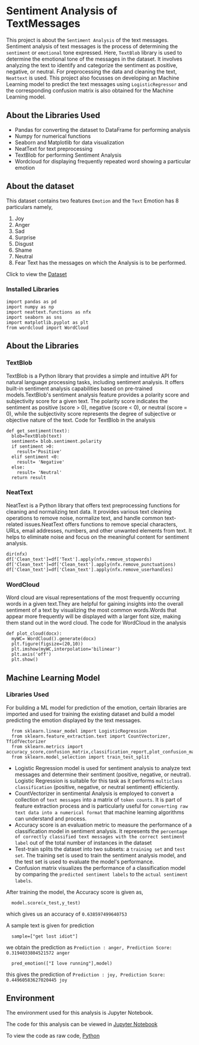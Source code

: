 # Sentiment Analysis of TextMessages
This project is about the `Sentiment Analysis` of the text messages. Sentiment analysis of text messages is the process of determining the `sentiment` or `emotional` tone expressed. Here, `TextBlob` library is used to determine the emotional tone of the messages in the dataset. It involves analyzing the text to identify and categorize the sentiment as positive, negative, or neutral. For preprocessing the data and cleaning the text, `Neattext` is used. This project also focusses on developing an Machine Learning model to predict the text messages using `LogisticRegressor` and the corresponding confusion matrix is also obtained for the Machine Learning model.

## About the Libraries Used

- Pandas for converting the dataset to DataFrame for performing analysis
- Numpy for numerical functions
- Seaborn and Matplotlib for data visualization
- NeatText for text preprocessing
- TextBlob for performing Sentiment Analysis
- Wordcloud for displaying frequently repeated word showing a particular emotion

## About the dataset
  This dataset contains two features `Emotion` and the `Text`
Emotion has 8 particulars namely,
1. Joy
2. Anger
3. Sad
4. Surprise
5. Disgust
6. Shame
7. Neutral
8. Fear
Text has the messages on which the Analysis is to be performed.

Click to view the [Dataset](dataset.csv)

### Installed Libraries
    import pandas as pd
    import numpy as np
    import neattext.functions as nfx
    import seaborn as sns
    import matplotlib.pyplot as plt
    from wordcloud import WordCloud

## About the Libraries
  
### TextBlob 
TextBlob is a Python library that provides a simple and intuitive API for natural language processing tasks, including sentiment analysis. It offers built-in sentiment analysis capabilities based on pre-trained models.TextBlob's sentiment analysis feature provides a polarity score and subjectivity score for a given text. The polarity score indicates the sentiment as positive (score > 0), negative (score < 0), or neutral (score = 0), while the subjectivity score represents the degree of subjective or objective nature of the text.
Code for TextBlob in the analysis

    def get_sentiment(text):
      blob=TextBlob(text)
      sentiment= blob.sentiment.polarity
      if sentiment >0:
        result='Positive'
      elif sentiment <0:
        result= 'Negative'
      else:
        result= 'Neutral'
      return result

### NeatText
NeatText is a Python library that offers text preprocessing functions for cleaning and normalizing text data. It provides various text cleaning operations to remove noise, normalize text, and handle common text-related issues.NeatText offers functions to remove special characters, URLs, email addresses, numbers, and other unwanted elements from text. It helps to eliminate noise and focus on the meaningful content for sentiment analysis.

    dir(nfx)
    df['Clean_text']=df['Text'].apply(nfx.remove_stopwords)
    df['Clean_text']=df['Clean_text'].apply(nfx.remove_punctuations)
    df['Clean_text']=df['Clean_text'].apply(nfx.remove_userhandles)

### WordCloud
Word cloud are visual representations of the most frequently occurring words in a given text.They are helpful for gaining insights into the overall sentiment of a text by visualizing the most common words.Words that appear more frequently will be displayed with a larger font size, making them stand out in the word cloud.
The code for WordCloud in the analysis

    def plot_cloud(docx):
      myWC= WordCloud().generate(docx)
      plt.figure(figsize=(20,10))
      plt.imshow(myWC,interpolation='bilinear')
      plt.axis('off')
      plt.show()

## Machine Learning Model

### Libraries Used

For building a ML model for prediction of the emotion, certain libraries are imported and used for training the existing dataset and build a model predicting the emotion displayed by the text messages.

      from sklearn.linear_model import LogisticRegression
      from sklearn.feature_extraction.text import CountVectorizer, TfidfVectorizer
      from sklearn.metrics import accuracy_score,confusion_matrix,classification_report,plot_confusion_matrix
      from sklearn.model_selection import train_test_split
      
- Logistic Regression model is used for sentiment analysis to analyze text messages and determine their sentiment (positive, negative, or neutral). Logistic Regression is suitable for this task as it performs `multiclass classification` (positive, negative, or neutral sentiment) efficiently.
- CountVectorizer in sentimental Analysis is employed to convert a collection of `text messages` into a matrix of `token counts`. It is part of feature extraction process and is particularly useful for `converting raw text data into a numerical format` that machine learning algorithms can understand and process.
- Accuracy score is an evaluation metric to measure the performance of a classification model in sentiment analysis. It represents the `percentage of correctly classified text messages with the correct sentiment label` out of the total number of instances in the dataset
- Test-train splits the dataset into two subsets: a `training set` and `test set`. The training set is used to train the sentiment analysis model, and the test set is used to evaluate the model's performance. 
- Confusion matrix visualizes the performance of a classification model by comparing the `predicted sentiment labels` to the `actual sentiment labels`.

After training the model, the Accuracy score is given as,
         
      model.score(x_test,y_test)
which gives us an accuracy of `0.638597499640753`

A sample text is given for prediction

      sample=["get lost idiot"]
we obtain the prediction as `Prediction : anger, Prediction Score: 0.3194033804521572
anger`

      pred_emotion(["I love running"],model)
this gives the prediction of `Prediction : joy, Prediction Score: 0.44960583627020445
joy`

## Environment
The environment used for this analysis is Jupyter Notebook.

The code for this analysis can be viewed in [Jupyter Notebook](Text-message-SentimentAnalysis.ipynb)

To view the code as raw code, [Python](Text-message-SentimentAnalysis.py)
